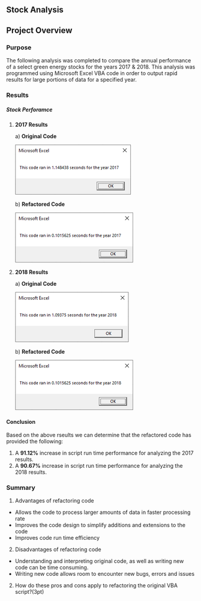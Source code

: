 ## Stock Analysis

## Project Overview

### Purpose
The following analysis was completed to compare the annual performance of a select green energy stocks for the years 2017 & 2018. This analysis was programmed using Microsoft Excel VBA code in order to output rapid results for large portions of data for a specified year. 

### Results

##### Stock Perforamce

1. **2017 Results**
   
   a) **Original Code**
   <p align="left">
   <img src="Resources/VBA_Challenge_2017_Original.PNG">
   </p>
   
   b) **Refactored Code**
   <p align="left">
   <img src="Resources/VBA_Challenge_2017_Refactored.PNG">
   </p>   
   
2. **2018 Results**
   
   a) **Original Code**
   <p align="left">
   <img src="Resources/VBA_Challenge_2018_Original.PNG">
   </p>
   
   b) **Refactored Code**
   <p align="left">
   <img src="Resources/VBA_Challenge_2018_Refactored.PNG">
   </p>
  
#### Conclusion 
  Based on the above rseults we can determine that the refactored code has provided the following:
  1. A **91.12%** increase in script run time performance for analyzing the 2017 results.
  2. A **90.67%** increase in script run time performance for analyzing the 2018 results.
  
### Summary

1. Advantages of refactoring code
- Allows the code to process larger amounts of data in faster processing rate
- Improves the code design to simplify additions and extensions to the code
- Improves code run time efficiency 

2. Disadvantages of refactoring code
- Understanding and interpreting original code, as well as writing new code can be time consuming.
- Writing new code allows room to encounter new bugs, errors and issues 

  
2. How do these pros and cons apply to refactoring the original VBA script?(3pt)
